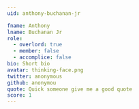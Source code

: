 ```yaml
---
uid: anthony-buchanan-jr

fname: Anthony
lname: Buchanan Jr
role:
  - overlord: true
  - member: false
  - accomplice: false
bio: Short bio
avatar: thinking-face.png
twitter: anonymous
github: anonymou
quote: Quick someone give me a good quote
score: 1
---
```

